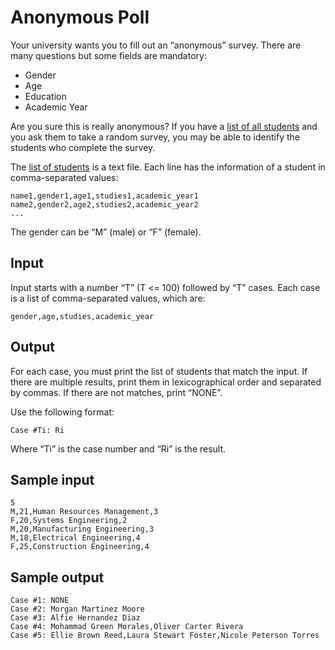 # Anonymous Poll

Your university wants you to fill out an “anonymous” survey. There are many questions but some fields are mandatory:

* Gender
* Age
* Education
* Academic Year

Are you sure this is really anonymous? If you have a [list of all students](./resources/students) and you ask them to take a random survey, you may be able to identify the students who complete the survey.

The [list of students](./resources/students) is a text file. Each line has the information of a student in comma-separated values:

```
name1,gender1,age1,studies1,academic_year1
name2,gender2,age2,studies2,academic_year2
...
```
The gender can be “M” (male) or “F” (female).

## Input

Input starts with a number “T” (T <= 100) followed by “T” cases. Each case is a list of comma-separated values, which are:

```
gender,age,studies,academic_year
```

## Output

For each case, you must print the list of students that match the input. If there are multiple results, print them in lexicographical order and separated by commas. If there are not matches, print “NONE”.

Use the following format:

```
Case #Ti: Ri
```

Where “Ti” is the case number and “Ri” is the result.

## Sample input

```
5
M,21,Human Resources Management,3
F,20,Systems Engineering,2
M,20,Manufacturing Engineering,3
M,18,Electrical Engineering,4
F,25,Construction Engineering,4
```

## Sample output

```
Case #1: NONE
Case #2: Morgan Martinez Moore
Case #3: Alfie Hernandez Diaz
Case #4: Mohammad Green Morales,Oliver Carter Rivera
Case #5: Ellie Brown Reed,Laura Stewart Foster,Nicole Peterson Torres
```

